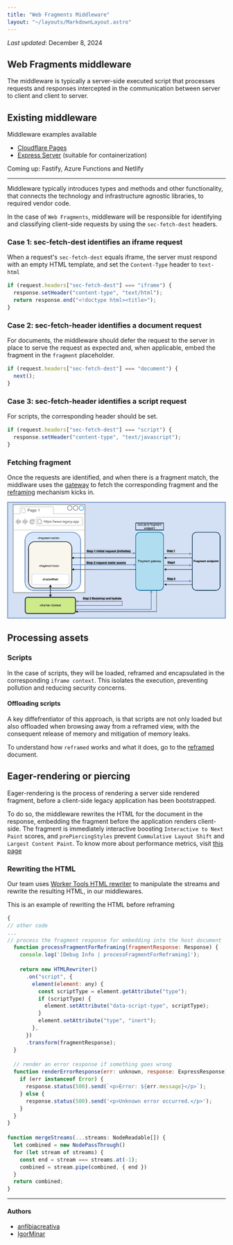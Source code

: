 ```yaml
---
title: "Web Fragments Middleware"
layout: "~/layouts/MarkdownLayout.astro"
---
```


_Last updated_: December 8, 2024

## Web Fragments middleware

The middleware is typically a server-side executed script that processes requests and responses intercepted in the communication between server to client and client to server.

## Existing middleware

Middleware examples available

- [Cloudflare Pages](https://github.com/web-fragments/web-fragments/blob/main/packages/web-fragments/src/gateway/middlewares/cloudflare-pages/index.ts)
- [Express Server](https://github.com/anfibiacreativa/web-fragments-migration-demo/blob/main/packages/polylithic-app/shell-prod-server/src/_middleware/fragment-express-middleware.ts) (suitable for containerization)

Coming up: Fastify, Azure Functions and Netlify

---

Middleware typically introduces types and methods and other functionality, that connects the technology and infrastructure agnostic libraries, to required vendor code.

In the case of `Web Fragments`, middleware will be responsible for identifying and classifying client-side requests by using the `sec-fetch-dest` headers.

### Case 1: sec-fetch-dest identifies an iframe request

When a request's `sec-fetch-dest` equals iframe, the server must respond with an empty HTML template, and set the `Content-Type` header to `text-html`

```javascript
if (request.headers["sec-fetch-dest"] === "iframe") {
  response.setHeader("content-type", "text/html");
  return response.end("<!doctype html><title>");
}
```

### Case 2: sec-fetch-header identifies a document request

For documents, the middleware should defer the request to the server in place to serve the request as expected and, when applicable, embed the fragment in the `fragment` placeholder.

```javascript
if (request.headers["sec-fetch-dest"] === "document") {
  next();
}
```

### Case 3: sec-fetch-header identifies a script request

For scripts, the corresponding header should be set.

```javascript
if (request.headers["sec-fetch-dest"] === "script") {
  response.setHeader("content-type", "text/javascript");
}
```

### Fetching fragment

Once the requests are identified, and when there is a fragment match, the middlware uses the [gateway](./gateway) to fetch the corresponding fragment and the [reframing](./reframed) mechanism kicks in.

![web fragments middleware](../../assets/images/wf-middleware.drawio.png)

## Processing assets

### Scripts

In the case of scripts, they will be loaded, reframed and encapsulated in the corresponding `iframe context`. This isolates the execution, preventing pollution and reducing security concerns.

#### Offloading scripts

A key diffefrentiator of this approach, is that scripts are not only loaded but also offloaded when browsing away from a reframed view, with the consequent release of memory and mitigation of memory leaks.

To understand how `reframed` works and what it does, go to the [reframed](./reframed) document.

## Eager-rendering or piercing

Eager-rendering is the process of rendering a server side rendered fragment, before a client-side legacy application has been bootstrapped.

To do so, the middleware rewrites the HTML for the document in the response, embedding the fragment before the application renders client-side. The fragment is immediately interactive boosting `Interactive to Next Paint` scores, and `prePiercingStyles` prevent `Cummulative Layout Shift` and `Largest Content Paint`. To know more about performance metrics, visit [this page](https://web.dev/articles/vitals)

### Rewriting the HTML

Our team uses [Worker Tools HTML rewriter](https://github.com/worker-tools/html-rewriter) to manipulate the streams and rewrite the resulting HTML, in our middlewares.

This is an example of rewriting the HTML before reframing

```javascript
{
// other code
...
// process the fragment response for embedding into the host document
  function processFragmentForReframing(fragmentResponse: Response) {
    console.log('[Debug Info | processFragmentForReframing]');

    return new HTMLRewriter()
      .on("script", {
        element(element: any) {
          const scriptType = element.getAttribute("type");
          if (scriptType) {
            element.setAttribute("data-script-type", scriptType);
          }
          element.setAttribute("type", "inert");
        },
      })
      .transform(fragmentResponse);
  }

  // render an error response if something goes wrong
  function renderErrorResponse(err: unknown, response: ExpressResponse) {
    if (err instanceof Error) {
      response.status(500).send(`<p>Error: ${err.message}</p>`);
    } else {
      response.status(500).send('<p>Unknown error occurred.</p>');
    }
  }
}

function mergeStreams(...streams: NodeReadable[]) {
  let combined = new NodePassThrough()
  for (let stream of streams) {
    const end = stream === streams.at(-1);
    combined = stream.pipe(combined, { end })
  }
  return combined;
}

```

---

#### Authors

<ul class="authors">
    <li class="author"><a href="https://github.com/anfibiacreativa">anfibiacreativa</a></li>
    <li class="author"><a href="https://github.com/igorminar">IgorMinar</a></li>
</ul>
